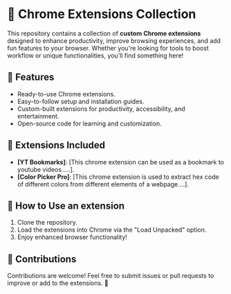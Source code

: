 # 🚀 Chrome Extensions Collection  

This repository contains a collection of **custom Chrome extensions** designed to enhance productivity, improve browsing experiences, and add fun features to your browser. Whether you're looking for tools to boost workflow or unique functionalities, you'll find something here!  

## 🔧 Features  
- Ready-to-use Chrome extensions.  
- Easy-to-follow setup and installation guides.  
- Custom-built extensions for productivity, accessibility, and entertainment.  
- Open-source code for learning and customization.  

## 📂 Extensions Included  
- **[YT Bookmarks]**: [This chrome extension can be used as a bookmark to youtube videos.....].  
- **[Color Picker Pro]**: [This chrome extension is used to extract hex code of different colors from different elements of a webpage....].  

## 📜 How to Use an extension 
1. Clone the repository.  
2. Load the extensions into Chrome via the "Load Unpacked" option.  
3. Enjoy enhanced browser functionality!  

## 🤝 Contributions  
Contributions are welcome! Feel free to submit issues or pull requests to improve or add to the extensions. 🚀
